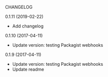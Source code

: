 CHANGELOG

0.1.11 (2019-02-22)
*	Add changelog

0.1.10 (2017-04-11)
*	Update version: testing Packagist webhooks

0.1.9 (2017-04-11)
*	Update version: testing Packagist webhooks
*   Update readme